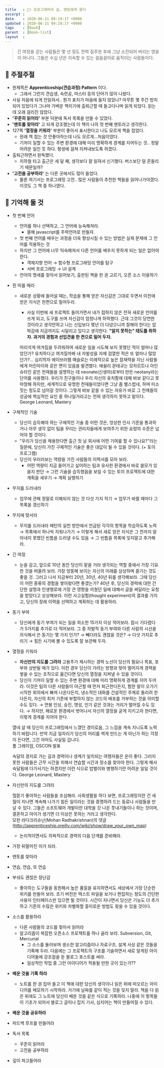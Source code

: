 ```yaml
---
title   : 👩‍⚕️ 프로그래머의 길, 멘토에게 묻다
excerpt : 
date    : 2020-06-21 09:19:17 +0900
updated : 2020-06-21 09:19:17 +0900
tags    : [Book]
parent  : [Book-list]
layout  : 
---
```

  
      
> 긴 여정을 걷는 사람들은 몇 년 정도 전력 질주한 후에 그냥 소진되어 버리는 영웅이 아니다. 그들은 수십 년은 지속할 수 있는 걸음걸이로 움직이는 사람들이다. 

## 💬 주절주절

- 원제목은 **Apprenticeship(견습과정) Pattern** 이다.
    - 그래서 그런지 견습생, 숙련공, 마스터 등의 단어가 많이 나왔다.
- 사실 처음에 되게 안읽혀서.. 뭔가 표지가 마음에 들지 않았나? 아무튼 몇 주간 방치되어 있었다가 그나마 가벼운 책이기에 출퇴근할 때 들고다니며 읽게 되었다. 읽는데 오래 걸리진 않았다.
- **'꾸준히 읽어라'** 부분 덕분에 독서 목록을 만들 수 있었다.
- **'멘토를 찾아라'** 고 되게 강조했는데 이 책이 나의 첫 번째 멘토라고 생각한다.
- 127쪽 **'열정을 키워라'** 부분이 좋아서 표시한다고 나도 모르게 책을 접었다.
    - 원래 책 접는 것 안좋아하는데 나도 모르게...처음이었다.
    - 기꺼이 일할 수 있는 주변 환경에 대해 미리 명확하게 경계를 지어두는 것.. 정말 어려운 일인 듯 하다. 평생에 걸쳐 지켜내보도록 하겠다.
- 출퇴근하면서 완독했다.
    - 지하철 타고 출근은 세 달 째, 생각보다 잘 읽혀서 신기했다. 버스보단 덜 흔들리기 때문일까?
- **'고전을 공부하라'** 는 다른 곳에서도 많이 들었다.
    - 물론 여기서는 프로그래밍 고전.. 많은 사람들이 추천한 책들을 읽어나가야겠다. 이것도 그 책 중 하나였다.

## 🧠 기억해 둘 것

- 첫 번째 언어
    - 언어를 하나 선택하고, 그 언어에 능숙해져라.
        - 올해 javascript를 주력언어로 만들자.
    - 첫 번째 언어를 배우는 과정을 더욱 향상시킬 수 있는 방법은 실제 문제에 그 언어를 적용하는 것
    - 하지만 그 언어에 너무 익숙해져서 다른 언어를 배우지 못하게 되는 일은 없어야 한다.
        - 객체지향 언어 → 함수형 프로그래밍 언어를 탐구
        - 서버 프로그래밍 → UI 설계
    - 언어의 명세를 찾아서 읽어보기, 출판된 책을 한 권 고르기, 오픈 소스 이용하기
- 흰 띠를 매라
    - 새로운 상황에 들어설 때는, 학습을 통해 얻은 자신감은 그대로 두면서 이전에 얻은 지식은 한편으로 밀어두라.
        - 사실 이번에 새 프로젝트 들어가면서 내가 접하지 않은 전혀 새로운 언어를 쓰게 되고, 도구를 쓰며 자신감이 엄청나게 하락했다. 근데 그것이 당연한 것이라고 생각안하고 나는 신입보다 몇년 더 다녔으니까 잘해야 한다는 압박감에 지금까지도 시달리고 있다고 생각한다. **"알지 못하는" 태도를 취하자. 과거의 경험과 선입견을 한 켠으로 밀어 두자.**

        어리석게 여겨짐을 두려워하여 새로운 일을 시도해 보지 못했던 적이 얼마나 많았던가? 유치하다고 여겨질까봐 내 자발성을 자체 검열한 적은 또 얼마나 많았던가?... 심리학자 에이브러햄 매슬로는 이례적으로 높은 잠재력을 지닌 사람들에게 어린아이와 같은 면이 있음을 발견했다. 애쉴리 몬태규는 모차르트나 아인슈타인 같은 천재들을 설명하는 데 neonate(신생아)로부터 만든 neotany라는 단어를 사용했다. 우리가 친구들이나 우리 자신의 유치함에 대해 바보 같다고 못마땅해 하지만, 세계적으로 유명한 천재들이었다면 그냥 좀 별스럽네, 하며 미소 짓는 정도로 넘어갈 것이다. 그렇게 바보 같을 수 있는 자유가 바로 그 천재들의 성공에 핵심적인 요인 중 하나일거라고는 전혀 생각하지 못하고 말이다.  
        George Leonard, Mastery 

- 구체적인 기술
    - 당신이 습득해야 하는 구체적인 기술 중 어떤 것은, 엉성한 인사 기준을 통과하거나 아무 생각 없이 팀을 꾸리는 관리자들에게 보여주기 위한 요령의 수준은 넘어야 할 것이다.
    - "우리가 당신을 채용한다면 출근 첫 날 회사에 어떤 기여를 할 수 있나요?"라는 질문에, 당신이 가진 구체적인 기술은 좋은 대답이 될 수 있을 것이다. (+ 토이 프로그램)
    - 당신이 우러러보는 역량을 가진 사람들의 이력서를 모아 보라.
        - 어떤 역량이 지금 들어가고 싶어하는 팀과 유사한 환경에서 바로 쓸모가 있을지 판단 → 그런 기술을 습득했음을 보일 수 있는 토이 프로젝트에 대한 계획을 세우기 → 계획 실행하기
- 무지를 드러내라
    - 업무에 관해 정말로 이해되지 않는 것 다섯 가지 적기 → 업무가 바뀔 때마다 그 목록을 갱신하기
- 무지에 맞서라
    - 무지를 드러내라 패턴의 실천 방안에서 언급된 각각의 항목을 학습하도록 노력 → 목록에서 하나씩 지워나가기 → 이렇게 해서 새로 얻은 지식은 그 전까지 알아내지 못했던 빈틈을 드러낼 수도 있음 → 그 빈틈을 목록에 잊지말고 추가해라.
- 긴 여정
    - 눈을 감고, 앞으로 10년 동안 당신이 맡을 거라 생각되는 역할 중에서 가장 기묘한 것을 떠올려 보라. 가장 엉뚱해 보이는 자신의 미래를 상상하며 즐기는 것도 좋을 것. 그러고 나서 지금부터 20년, 30년, 40년 뒤를 생각해보라. 그때 당신이 어떤 종류의 경험을 쌓아왔다면 좋겠는가? 40년 후, 당신의 경력에 대한 간단한 설명과 인생행로에 가장 큰 영향을 끼쳤던 일에 대해서 글을 써달라는 요청을 받았다고 상상해보라. 이런 사고실험(thought experiment)의 결과를 가지고, 당신의 장래 이력을 선택하고 계획하는 데 활용하라.
- 동기 부여
    - 당신에게 동기 부여가 되는 일을 최소한 15가지 이상 적어보라. 잠시 기다렸다가 5가지를 추가로 더 적어보라. 그 중 자발적 동기 부여와 다른 사람의 시선을 의식해서 쓴 동기는 몇 가지 인가? → 빼더라도 괜찮을 것은? → 다섯 가지로 추리기 → 힘든 시기에 볼 수 있도록 잘 보관해 두자.
- 열정을 키워라
    - **자신만의 지도를 그려라** 고용주가 제시하는 경력 노선이 당신의 필요나 목표, 포부와 상반될 때가 있다. 이런 경우 당신이 가려는 방향과 맞아 떨어지게 경력을 쌓을 수 있는 조직으로 옮긴다면 당신의 열정을 지켜낼 수 있을 것이다.
    - 당신이 기꺼이 일할 수 있는 주변 환경에 대해 미리 명확하게 경계를 지어 두어라. 이것은 팀의 다른 사람들이 야근할 때 먼저 퇴근한다든지, 험한 말이 오가기 시작한 회의에서 빠져 나온다든지, 냉소적인 대화를 건설적인 주제로 돌리려 한다든지, 자신의 최저 기준에 부합하지 않는 코드의 배포를 거부하는 것을 의미할 수도 있다. → 연봉 인상, 승진, 명성, 인기 같은 것과는 거리가 멀어질 수도 있다. → 하지만, 해로운 환경에서 벗어나서 자신의 열정을 굳게 지키고자 한다면, 이렇게 경계를 지어야 한다.

    열네 살 때 당신이 프로그래밍에서 느꼈던 경이로움, 그 느낌을 계속 지니도록 노력하기 바랍니다. 만약 지금 일자리가 당신의 머리를 썩게 만드는 게 아닌가 하는 걱정이 든다면, 그건 아마도 사실일 겁니다.  
    폴 그레이엄, OSCON 발표 

    숙달의 경지로 가는 길과 경력이나 생계가 일치되는 여행자들은 운이 좋다. 그러지 못한 사람들은 근무 시간을 피해서 연습할 시간과 장소를 찾아야 한다. 그렇게 해서 숙달됨에 다가서기는 하겠지만 이런 식으로 밥벌이와 병행하기란 어려운 일일 것이다.
    George Leonard, Mastery 

- 자신만의 지도를 그려라

    헐뜯기 좋아하는 사람들을 조심해라. 사회생활을 하다 보면, 프로그래밍이란 건 세월이 지나면 계속해 나가기 힘든 일이라는 것을 증명하려 드는 동료나 사람들을 만날 수 있다. 그들은 소프트웨어 개발이란 대학을 갓 나온 풋내기들이나 하는 것이며, 결혼하고 아이가 생기면 더 이상은 못하는 거라고 생각한다.  
    모한 라다크리슈난(Mohan Radhakrishnan)의 댓글 (http://apprenticeship.oreilly.com/wiki/show/draw_your_own_map)

    - 논리적이면서도 의욕적으로 경력의 다음 단계를 준비해라.
- 가장 뒤떨어진 이가 되라.
- 멘토를 찾아라
- 연습, 연습, 또 연습
- 부숴도 괜찮은 장난감
    - 좋아하는 도구들을 동원해서 높은 품질을 유지하면서도 세상에서 가장 단순한 위키를 만들어 보라. 초기 버전은 텍스트 파일을 보거나 편집하는 정도의 간단한 사용자 인터페이스만 있으면 될 것이다. 시간이 지나면서 당신은 기능도 더 추가하고 기존의 수많은 위키와 차별화할 흥미로운 방법도 찾을 수 있을 것이다.
- 소스를 활용하라
    - 다른 사람들의 코드를 찾아서 읽어라
    - 알고리즘이 복잡한 오픈소스 프로젝트를 하나 골라 보라. Subversion, Git, Mercurial
        - 그 소스를 둘러보며 생소한 알고리즘이나 자료구조, 설계 사상 같은 것들을 기록해 두라. 다음에는 그 프로젝트의 구조를 기술하면서 새로 알게된 아이디어들에 강조점을 둔 블로그 포스트를 써라.
        - 일상적인 작업 중 그런 아이디어가 적용될 만한 곳이 있는가??
- **배운 것을 기록 하라**
    - 노트를 한 권 집어 들고 이 책에 대한 당신의 생각이나 읽은 뒤에 떠오르는 아이디어를 메모하기 시작하라. 거기에 날짜를 같이 적는 것을 잊지 말라. 책을 다 읽은 뒤에도 그 노트에 당신이 배운 것을 같은 식으로 기록하라. 나중에 이 항목들이 기초가 되어서 블로그 글이나 잡지 기사, 심지어는 책이 만들어질 수 있다.
- **배운 것을 공유하라**
- 피드백 루프를 만들어라
- 독서 목록
    - 꾸준히 읽어라
    - 고전을 공부하라
- 깊이 파고들어라